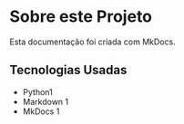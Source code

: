 # Sobre este Projeto

Esta documentação foi criada com MkDocs.

## Tecnologias Usadas

- Python1
- Markdown 1
- MkDocs 1
